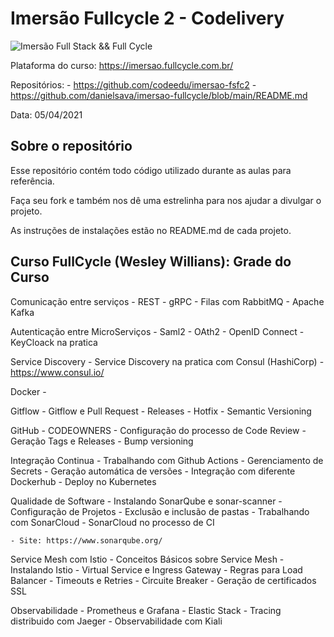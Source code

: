 # Imersão Fullcycle 2 - Codelivery
![Imersão Full Stack && Full Cycle](https://events-fullcycle.s3.amazonaws.com/events-fullcycle/static/site/img/grupo_4417.png)

Plataforma do curso: https://imersao.fullcycle.com.br/

Repositórios:
    -  https://github.com/codeedu/imersao-fsfc2
    -  https://github.com/danielsava/imersao-fullcycle/blob/main/README.md


Data: 05/04/2021

## Sobre o repositório
Esse repositório contém todo código utilizado durante as aulas para referência.

Faça seu fork e também nos dê uma estrelinha para nos ajudar a divulgar o projeto.

As instruções de instalações estão no README.md de cada projeto.


## Curso FullCycle (Wesley Willians): Grade do Curso


Comunicação entre serviços
    - REST
    - gRPC
    - Filas com RabbitMQ
    - Apache Kafka


Autenticação entre MicroServiços
    - Saml2
    - OAth2
    - OpenID Connect
    - KeyCloack na pratica


Service Discovery
    - Service Discovery na pratica com Consul (HashiCorp)
    - https://www.consul.io/


Docker
    - 

Gitflow
    - Gitflow e Pull Request
    - Releases
    - Hotfix
    - Semantic Versioning


GitHub
    - CODEOWNERS
    - Configuração do processo de Code Review
    - Geração Tags e Releases
    - Bump versioning


Integração Continua
    - Trabalhando com Github Actions
    - Gerenciamento de Secrets
    - Geração automática de versões
    - Integração com diferente Dockerhub
    - Deploy no Kubernetes


Qualidade de Software
    - Instalando SonarQube e sonar-scanner
    - Configuração de Projetos
    - Exclusão e inclusão de pastas
    - Trabalhando com SonarCloud
    - SonarCloud no processo de CI

    - Site: https://www.sonarqube.org/


Service Mesh com Istio
    - Conceitos Básicos sobre Service Mesh
    - Instalando Istio
    - Virtual Service e Ingress Gateway
    - Regras para Load Balancer
    - Timeouts e Retries
    - Circuite Breaker
    - Geração de certificados SSL


Observabilidade
    - Prometheus e Grafana
    - Elastic Stack
    - Tracing distribuido com Jaeger
    - Observabilidade com Kiali